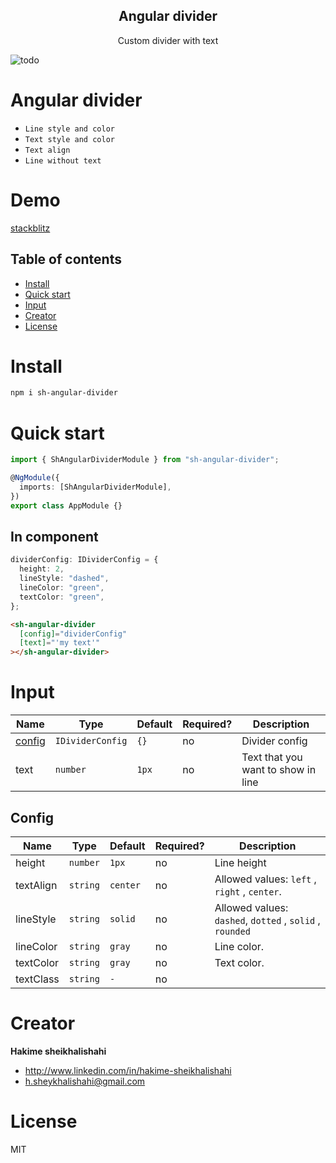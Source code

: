 <h2 align="center">Angular divider</h2>

<p align="center">
 Custom divider with text
 </p>
 
 ![todo](https://user-images.githubusercontent.com/51107856/161961369-08664e2e-238f-431f-b5cb-1fe8acce0fa1.png?raw=true "Dynamic Form Builder")
# Angular divider
- `Line style and color`
- `Text style and color`
- `Text align`
- `Line without text`

# Demo

<a href="https://stackblitz.com/edit/angular-hknv4k?file=src%2Fapp%2Fapp.component.ts">
stackblitz
</a>

## Table of contents

- [Install](#install)
- [Quick start](#quick-start)
- [Input](#input)
- [Creator](#creator)
- [License](#license)

# Install

```bash
npm i sh-angular-divider
```

# Quick start

```typescript
import { ShAngularDividerModule } from "sh-angular-divider";

@NgModule({
  imports: [ShAngularDividerModule],
})
export class AppModule {}
```

## In component

```typescript
dividerConfig: IDividerConfig = {
  height: 2,
  lineStyle: "dashed",
  lineColor: "green",
  textColor: "green",
};
```

```html
<sh-angular-divider
  [config]="dividerConfig"
  [text]="'my text'"
></sh-angular-divider>
```

# Input

| Name              | Type             | Default | Required? | Description                        |
| ----------------- | ---------------- | ------- | --------- | ---------------------------------- |
| [config](#Config) | `IDividerConfig` | `{}`    | no        | Divider config                     |
| text              | `number`         | `1px`   | no        | Text that you want to show in line |

## Config

| Name      | Type     | Default  | Required? | Description                                              |
| --------- | -------- | -------- | --------- | -------------------------------------------------------- |
| height    | `number` | `1px`    | no        | Line height                                              |
| textAlign | `string` | `center` | no        | Allowed values: `left` , `right` , `center`.             |
| lineStyle | `string` | `solid`  | no        | Allowed values: `dashed`, `dotted` , `solid` , `rounded` |
| lineColor | `string` | `gray`   | no        | Line color.                                              |
| textColor | `string` | `gray`   | no        | Text color.                                              |
| textClass | `string` | `-`      | no        |                                                          |

# Creator

**Hakime sheikhalishahi**

- http://www.linkedin.com/in/hakime-sheikhalishahi
- h.sheykhalishahi@gmail.com

# License

MIT
